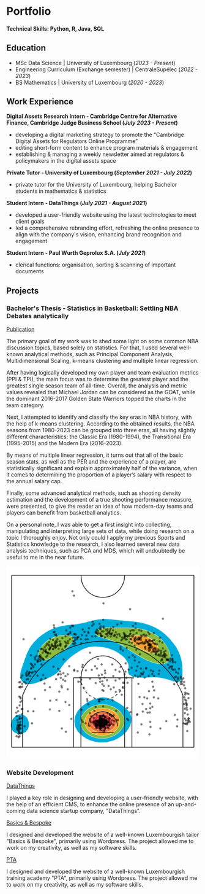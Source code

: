 # Portfolio

#### Technical Skills: Python, R, Java, SQL

## Education
- MSc Data Science | University of Luxembourg (_2023 - Present_)
- Engineering Curriculum (Exchange semester) | CentraleSupélec (_2022 - 2023_)
- BS Mathematics | University of Luxembourg (_2020 - 2023_)

## Work Experience
**Digital Assets Research Intern - Cambridge Centre for Alternative Finance, Cambridge Judge Business School (_July 2023 - Present_)**
- developing a digital marketing strategy to promote the “Cambridge Digital Assets for Regulators Online Programme”
- editing short-form content to enhance program materials & engagement
- establishing & managing a weekly newsletter aimed at regulators & policymakers in the digital assets space

**Private Tutor - University of Luxembourg (_September 2021 - July 2022_)**
- private tutor for the University of Luxembourg, helping Bachelor students in mathematics & statistics

**Student Intern - DataThings  (_July 2021 - August 2021_)**
- developed a user-friendly website using the latest technologies to meet client goals
- led a comprehensive rebranding effort, refreshing the online presence to align with the company's vision, enhancing brand recognition and engagement

**Student Intern - Paul Wurth Geprolux S.A. (_July 2021_)**
- clerical functions: organisation, sorting & scanning of important documents

## Projects
### Bachelor's Thesis - Statistics in Basketball: Settling NBA Debates analytically
[Publication](https://bodai.unibs.it/bdsports/wp-content/uploads/sites/2/2023/06/Tesi-OLIVER-JACK.pdf)

The primary goal of my work was to shed some light on some common NBA discussion topics, based solely on statistics. For that, I used several well-known analytical methods, such as Principal Component Analysis, Multidimensional Scaling, k-means clustering and multiple linear regression.

After having logically developed my own player and team evaluation metrics (PPI & TPI), the main focus was to determine the greatest player and the greatest single season team of all-time. Overall, the analysis and metric values revealed that Michael Jordan can be considered as the GOAT, while the dominant 2016-2017 Golden State Warriors topped the charts in the team category.

Next, I attempted to identify and classify the key eras in NBA history, with the help of k-means clustering. According to the obtained results, the NBA seasons from 1980-2023 can be grouped into three eras, all having slightly different characteristics: the Classic Era (1980-1994), the Transitional Era (1995-2015) and the Modern Era (2016-2023).

By means of multiple linear regression, it turns out that all of the basic season stats, as well as the PER and the experience of a player, are statistically significant and explain approximately half of the variance, when it comes to determining the proportion of a player’s salary with respect to the annual salary cap.

Finally, some advanced analytical methods, such as shooting density estimation and the development of a true shooting performance measure, were presented, to give the reader an idea of how modern-day teams and players can benefit from basketball analytics.

On a personal note, I was able to get a first insight into collecting, manipulating and interpreting large sets of data, while doing research on a topic I thoroughly enjoy. Not only could I apply my previous Sports and Statistics knowledge to the research, I also learned several new data analysis techniques, such as PCA and MDS, which will undoubtedly be useful to me in the near future.

![Spatial density estimation of Stephen Curry’s shooting performance in 2017-2018](/images/shot_chart.png)

### Website Development
[DataThings](https://datathings.com/)

I played a key role in designing and developing a user-friendly website, with the help of an efficient CMS, to enhance the online presence of an up-and-coming data science startup company, "DataThings".

[Basics & Bespoke](https://basicsbespoke.lu/)

I designed and developed the website of a well-known Luxembourgish tailor "Basics & Bespoke", primarily using Wordpress. The project allowed me to work on my creativity, as well as my software skills.

[PTA](https://pta.lu/)

I designed and developed the website of a well-known Luxembourgish training academy "PTA", primarily using Wordpress. The project allowed me to work on my creativity, as well as my software skills.
